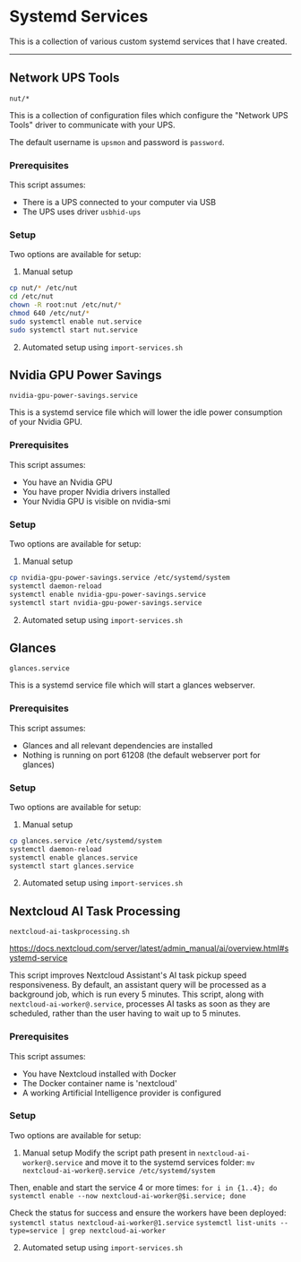 # Systemd Services

This is a collection of various custom systemd services that I have created.

---

## Network UPS Tools
`nut/*`

This is a collection of configuration files which configure the "Network UPS Tools" driver to communicate with your UPS.

The default username is `upsmon` and password is `password`.

### Prerequisites
This script assumes:
- There is a UPS connected to your computer via USB
- The UPS uses driver `usbhid-ups`

### Setup
Two options are available for setup:

1. Manual setup
```sh
cp nut/* /etc/nut
cd /etc/nut
chown -R root:nut /etc/nut/*
chmod 640 /etc/nut/*
sudo systemctl enable nut.service
sudo systemctl start nut.service
```
2. Automated setup using `import-services.sh`


## Nvidia GPU Power Savings
`nvidia-gpu-power-savings.service`

This is a systemd service file which will lower the idle power consumption of your Nvidia GPU.

### Prerequisites
This script assumes:
- You have an Nvidia GPU
- You have proper Nvidia drivers installed
- Your Nvidia GPU is visible on nvidia-smi

### Setup
Two options are available for setup:

1. Manual setup
```sh
cp nvidia-gpu-power-savings.service /etc/systemd/system
systemctl daemon-reload
systemctl enable nvidia-gpu-power-savings.service
systemctl start nvidia-gpu-power-savings.service
```
2. Automated setup using `import-services.sh`


## Glances
`glances.service`

This is a systemd service file which will start a glances webserver.

### Prerequisites
This script assumes:
- Glances and all relevant dependencies are installed
- Nothing is running on port 61208 (the default webserver port for glances)

### Setup
Two options are available for setup:

1. Manual setup
```sh
cp glances.service /etc/systemd/system
systemctl daemon-reload
systemctl enable glances.service
systemctl start glances.service
```
2. Automated setup using `import-services.sh`


## Nextcloud AI Task Processing
`nextcloud-ai-taskprocessing.sh`

https://docs.nextcloud.com/server/latest/admin_manual/ai/overview.html#systemd-service

This script improves Nextcloud Assistant's AI task pickup speed responsiveness. By default, an assistant query will be processed as a background job, which is run every 5 minutes. This script, along with `nextcloud-ai-worker@.service`, processes AI tasks as soon as they are scheduled, rather than the user having to wait up to 5 minutes.

### Prerequisites
This script assumes:
- You have Nextcloud installed with Docker
- The Docker container name is 'nextcloud'
- A working Artificial Intelligence provider is configured

### Setup
Two options are available for setup:

1. Manual setup
Modify the script path present in `nextcloud-ai-worker@.service` and move it to the systemd services folder:
`mv nextcloud-ai-worker@.service /etc/systemd/system`

Then, enable and start the service 4 or more times:
`for i in {1..4}; do systemctl enable --now nextcloud-ai-worker@$i.service; done`

Check the status for success and ensure the workers have been deployed:
`systemctl status nextcloud-ai-worker@1.service`
`systemctl list-units --type=service | grep nextcloud-ai-worker`

2. Automated setup using `import-services.sh`
